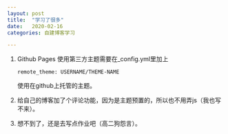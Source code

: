 ```yaml
---
layout: post
title:  "学习了很多"
date:   2020-02-16
categories: 自建博客学习

---
```


1. Github Pages 使用第三方主题需要在_config.yml里加上

   ```
   remote_theme: USERNAME/THEME-NAME
   ```

   使用在github上托管的主题。

2. 给自己的博客加了个评论功能，因为是主题预置的，所以也不用弄js（我也写不来）。

3. 想不到了，还是去写点作业吧（高二狗怨言）。







